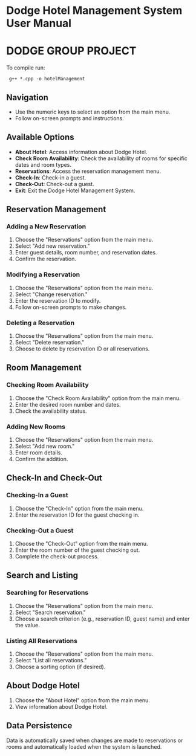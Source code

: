 # Dodge Hotel Management System User Manual

# DODGE GROUP PROJECT

To compile run:

     g++ *.cpp -o hotelManagement

## Navigation
- Use the numeric keys to select an option from the main menu.
- Follow on-screen prompts and instructions.

## Available Options
- **About Hotel**: Access information about Dodge Hotel.
- **Check Room Availability**: Check the availability of rooms for specific dates and room types.
- **Reservations**: Access the reservation management menu.
- **Check-In**: Check-in a guest.
- **Check-Out**: Check-out a guest.
- **Exit**: Exit the Dodge Hotel Management System.

## Reservation Management

### Adding a New Reservation
1. Choose the "Reservations" option from the main menu.
2. Select "Add new reservation."
3. Enter guest details, room number, and reservation dates.
4. Confirm the reservation.

### Modifying a Reservation
1. Choose the "Reservations" option from the main menu.
2. Select "Change reservation."
3. Enter the reservation ID to modify.
4. Follow on-screen prompts to make changes.

### Deleting a Reservation
1. Choose the "Reservations" option from the main menu.
2. Select "Delete reservation."
3. Choose to delete by reservation ID or all reservations.

## Room Management

### Checking Room Availability
1. Choose the "Check Room Availability" option from the main menu.
2. Enter the desired room number and dates.
3. Check the availability status.

### Adding New Rooms
1. Choose the "Reservations" option from the main menu.
2. Select "Add new room."
3. Enter room details.
4. Confirm the addition.

## Check-In and Check-Out

### Checking-In a Guest
1. Choose the "Check-In" option from the main menu.
2. Enter the reservation ID for the guest checking in.

### Checking-Out a Guest
1. Choose the "Check-Out" option from the main menu.
2. Enter the room number of the guest checking out.
3. Complete the check-out process.

## Search and Listing

### Searching for Reservations
1. Choose the "Reservations" option from the main menu.
2. Select "Search reservation."
3. Choose a search criterion (e.g., reservation ID, guest name) and enter the value.

### Listing All Reservations
1. Choose the "Reservations" option from the main menu.
2. Select "List all reservations."
3. Choose a sorting option (if desired).

## About Dodge Hotel
1. Choose the "About Hotel" option from the main menu.
2. View information about Dodge Hotel.

## Data Persistence
Data is automatically saved when changes are made to reservations or rooms and automatically loaded when the system is launched.
